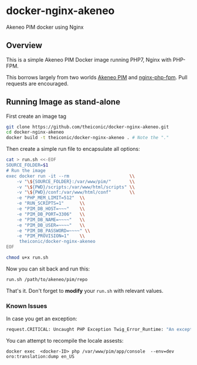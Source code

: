# docker-nginx-akeneo
Akeneo PIM docker using Nginx

## Overview
This is a simple Akeneo PIM Docker image running PHP7, Nginx with PHP-FPM.

This borrows largely from two worlds [Akeneo PIM](https://docs.akeneo.com/1.6/developer_guide/installation/system_requirements/system_install_ubuntu_1604.html) and [nginx-php-fpm](https://github.com/ngineered/nginx-php-fpm). Pull requests are encouraged.


## Running Image as stand-alone
First create an image tag
```BASH
git clone https://github.com/theiconic/docker-nginx-akeneo.git
cd docker-nginx-akeneo
docker build -t theiconic/docker-nginx-akeneo . # Note the "."

```

Then create a simple run file to encapsulate all options:
```BASH
cat > run.sh <<-EOF
SOURCE_FOLDER=$1
# Run the image
exec docker run -it --rm 					   \\
    -v "\${SOURCE_FOLDER}:/var/www/pim/" 	   \\
    -v "\${PWD}/scripts:/var/www/html/scripts" \\
    -v "\${PWD}/conf:/var/www/html/conf" 	   \\
    -e "PHP_MEM_LIMIT=512"	\\
    -e "RUN_SCRIPTS=1" 		\\
    -e "PIM_DB_HOST=~~~" 	\\
    -e "PIM_DB_PORT=3306" 	\\
    -e "PIM_DB_NAME=~~~~" 	\\
    -e "PIM_DB_USER=~~~~" 	\\
    -e "PIM_DB_PASSWORD=~~~~" \\
    -e "PIM_PROVISION=1" 	\\
     theiconic/docker-nginx-akeneo
EOF

chmod u+x run.sh
```
 Now you can sit back and run this:
 ```BASH
 run.sh /path/to/akeneo/pim/repo
 ```
That's it. Don't forget to **modify** your `run.sh` with relevant values.


### Known Issues
In case you get an exception:
```BASH
request.CRITICAL: Uncaught PHP Exception Twig_Error_Runtime: "An exception has been thrown during the rendering of a template ("Error during translations file generation for locale "en_US"")." at /var/www/pim/src/Oro/Bundle/TranslationBundle/Resources/views/requirejs.config.js.twig line 4 {"exception":"[object] (Twig_Error_Runtime(code: 0): An exception has been thrown during the rendering of a template (\"Error during translations file generation for locale \"en_US\"\"). at /var/www/pim/src/Oro/Bundle/TranslationBundle/Resources/views/requirejs.config.js.twig:4, RuntimeException(code: 0): Error during translations file generation for locale \"en_US\" at /var/www/pim/src/Pim/Bundle/EnrichBundle/Twig/TranslationsExtension.php:70)"} []
```

You can attempt to recompile the locale assests:
```
docker exec  <docker-ID> php /var/www/pim/app/console  --env=dev oro:translation:dump en_US
```
